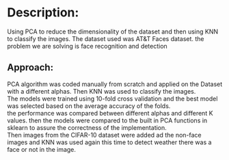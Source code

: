 
# Description:  
Using PCA to reduce the dimensionality of the dataset and then using KNN to classify the images. The dataset used was AT&T Faces dataset. the problem we are solving is face recognition and detection  


## Approach:

PCA algorithm was coded manually from scratch and applied on the Dataset with a different alphas. Then KNN was used to classify the images.   
The models were trained using 10-fold cross validation and the best model was selected based on the average accuracy of the folds.   
the performance was compared between different alphas and different K values. then the models were compared to the built in PCA functions in sklearn to assure the correctness of the implementation.  
Then images from the CIFAR-10 dataset were added ad the non-face images and KNN was used again this time to detect weather there was a face or not in the image.
